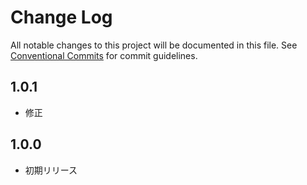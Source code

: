 # Change Log

All notable changes to this project will be documented in this file.
See [Conventional Commits](https://conventionalcommits.org) for commit guidelines.

## 1.0.1
* 修正

## 1.0.0
* 初期リリース
